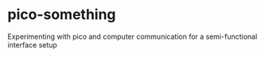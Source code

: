 # pico-something
Experimenting with pico and computer communication for a semi-functional interface setup
